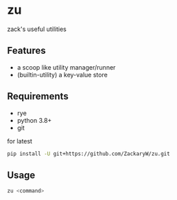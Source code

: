 # zu
zack's useful utilities

## Features
- a scoop like utility manager/runner 
- (builtin-utility) a key-value store 

## Requirements
- rye
- python 3.8+
- git

for latest
```bash
pip install -U git+https://github.com/ZackaryW/zu.git 
```

## Usage
```bash
zu <command>
```